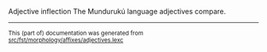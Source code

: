 Adjective inflection
The Mundurukú language adjectives compare.

* * *

<small>This (part of) documentation was generated from [src/fst/morphology/affixes/adjectives.lexc](https://github.com/giellalt/lang-myu/blob/main/src/fst/morphology/affixes/adjectives.lexc)</small>
